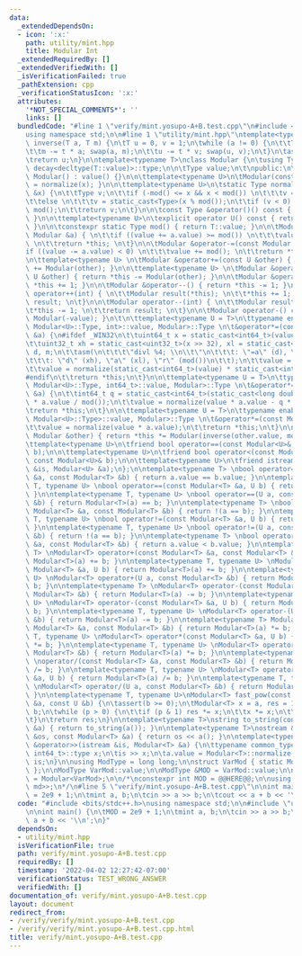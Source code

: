 ```yaml
---
data:
  _extendedDependsOn:
  - icon: ':x:'
    path: utility/mint.hpp
    title: Modular Int
  _extendedRequiredBy: []
  _extendedVerifiedWith: []
  _isVerificationFailed: true
  _pathExtension: cpp
  _verificationStatusIcon: ':x:'
  attributes:
    '*NOT_SPECIAL_COMMENTS*': ''
    links: []
  bundledCode: "#line 1 \"verify/mint.yosupo-A+B.test.cpp\"\n#include <bits/stdc++.h>\n\
    using namespace std;\n\n#line 1 \"utility/mint.hpp\"\ntemplate<typename T>\nT\
    \ inverse(T a, T m) {\n\tT u = 0, v = 1;\n\twhile (a != 0) {\n\t\tT t = m / a;\n\
    \t\tm -= t * a; swap(a, m);\n\t\tu -= t * v; swap(u, v);\n\t}\n\tassert(m == 1);\n\
    \treturn u;\n}\n\ntemplate<typename T>\nclass Modular {\n\tusing Type = typename\
    \ decay<decltype(T::value)>::type;\n\n\tType value;\n\t\npublic:\n\tconstexpr\
    \ Modular() : value() {}\n\n\ttemplate<typename U>\n\tModular(const U &x) { value\
    \ = normalize(x); }\n\n\ttemplate<typename U>\n\tstatic Type normalize(const U\
    \ &x) {\n\t\tType v;\n\t\tif (-mod() <= x && x < mod()) \n\t\t\tv = static_cast<Type>(x);\n\
    \t\telse \n\t\t\tv = static_cast<Type>(x % mod());\n\t\tif (v < 0) \n\t\t\tv +=\
    \ mod();\n\t\treturn v;\n\t}\n\n\tconst Type &operator()() const { return value;\
    \ }\n\n\ttemplate<typename U>\n\texplicit operator U() const { return static_cast<U>(value);\
    \ }\n\n\tconstexpr static Type mod() { return T::value; }\n\n\tModular &operator+=(const\
    \ Modular &a) { \n\t\tif ((value += a.value) >= mod()) \n\t\t\tvalue -= mod();\
    \ \n\t\treturn *this; \n\t}\n\n\tModular &operator-=(const Modular &a) { \n\t\t\
    if ((value -= a.value) < 0) \n\t\t\tvalue += mod(); \n\t\treturn *this; \n\t}\n\
    \n\ttemplate<typename U> \n\tModular &operator+=(const U &other) { return *this\
    \ += Modular(other); }\n\n\ttemplate<typename U> \n\tModular &operator-=(const\
    \ U &other) { return *this -= Modular(other); }\n\n\tModular &operator++() { return\
    \ *this += 1; }\n\n\tModular &operator--() { return *this -= 1; }\n\n\tModular\
    \ operator++(int) { \n\t\tModular result(*this); \n\t\t*this += 1; \n\t\treturn\
    \ result; \n\t}\n\n\tModular operator--(int) { \n\t\tModular result(*this);\n\t\
    \t*this -= 1; \n\t\treturn result; \n\t}\n\n\tModular operator-() const { return\
    \ Modular(-value); }\n\t\n\ttemplate<typename U = T>\n\ttypename enable_if<is_same<typename\
    \ Modular<U>::Type, int>::value, Modular>::Type \n\t&operator*=(const Modular\
    \ &a) {\n#ifdef _WIN32\n\t\tuint64_t x = static_cast<int64_t>(value) * static_cast<int64_t>(a.value);\n\
    \t\tuint32_t xh = static_cast<uint32_t>(x >> 32), xl = static_cast<uint32_t>(x),\
    \ d, m;\n\t\tasm(\n\t\t\t\"divl %4; \\n\\t\"\n\t\t\t: \"=a\" (d), \"=d\" (m)\n\
    \t\t\t: \"d\" (xh), \"a\" (xl), \"r\" (mod())\n\t\t);\n\t\tvalue = m;\n#else\n\
    \t\tvalue = normalize(static_cast<int64_t>(value) * static_cast<int64_t>(a.value));\n\
    #endif\n\t\treturn *this;\n\t}\n\n\ttemplate<typename U = T>\n\ttypename enable_if<is_same<typename\
    \ Modular<U>::Type, int64_t>::value, Modular>::Type \n\t&operator*=(const Modular\
    \ &a) {\n\t\tint64_t q = static_cast<int64_t>(static_cast<long double>(value)\
    \ * a.value / mod());\n\t\tvalue = normalize(value * a.value - q * mod());\n\t\
    \treturn *this;\n\t}\n\n\ttemplate<typename U = T>\n\ttypename enable_if<!is_integral<typename\
    \ Modular<U>::Type>::value, Modular>::Type \n\t&operator*=(const Modular &a) {\n\
    \t\tvalue = normalize(value * a.value);\n\t\treturn *this;\n\t}\n\n\tModular &operator/=(const\
    \ Modular &other) { return *this *= Modular(inverse(other.value, mod())); }\n\n\
    \ttemplate<typename U>\n\tfriend bool operator==(const Modular<U>& a, const Modular<U>&\
    \ b);\n\n\ttemplate<typename U>\n\tfriend bool operator<(const Modular<U>& a,\
    \ const Modular<U>& b);\n\n\ttemplate<typename U>\n\tfriend istream &operator>>(istream\
    \ &is, Modular<U> &a);\n};\n\ntemplate<typename T> \nbool operator==(const Modular<T>\
    \ &a, const Modular<T> &b) { return a.value == b.value; }\n\ntemplate<typename\
    \ T, typename U> \nbool operator==(const Modular<T> &a, U b) { return a == Modular<T>(b);\
    \ }\n\ntemplate<typename T, typename U> \nbool operator==(U a, const Modular<T>\
    \ &b) { return Modular<T>(a) == b; }\n\ntemplate<typename T> \nbool operator!=(const\
    \ Modular<T> &a, const Modular<T> &b) { return !(a == b); }\n\ntemplate<typename\
    \ T, typename U> \nbool operator!=(const Modular<T> &a, U b) { return !(a == b);\
    \ }\n\ntemplate<typename T, typename U> \nbool operator!=(U a, const Modular<T>\
    \ &b) { return !(a == b); }\n\ntemplate<typename T> \nbool operator<(const Modular<T>\
    \ &a, const Modular<T> &b) { return a.value < b.value; }\n\ntemplate<typename\
    \ T> \nModular<T> operator+(const Modular<T> &a, const Modular<T> &b) { return\
    \ Modular<T>(a) += b; }\n\ntemplate<typename T, typename U> \nModular<T> operator+(const\
    \ Modular<T> &a, U b) { return Modular<T>(a) += b; }\n\ntemplate<typename T, typename\
    \ U> \nModular<T> operator+(U a, const Modular<T> &b) { return Modular<T>(a) +=\
    \ b; }\n\ntemplate<typename T> \nModular<T> operator-(const Modular<T> &a, const\
    \ Modular<T> &b) { return Modular<T>(a) -= b; }\n\ntemplate<typename T, typename\
    \ U> \nModular<T> operator-(const Modular<T> &a, U b) { return Modular<T>(a) -=\
    \ b; }\n\ntemplate<typename T, typename U> \nModular<T> operator-(U a, const Modular<T>\
    \ &b) { return Modular<T>(a) -= b; }\n\ntemplate<typename T> Modular<T> \noperator*(const\
    \ Modular<T> &a, const Modular<T> &b) { return Modular<T>(a) *= b; }\n\ntemplate<typename\
    \ T, typename U> \nModular<T> operator*(const Modular<T> &a, U b) { return Modular<T>(a)\
    \ *= b; }\n\ntemplate<typename T, typename U> \nModular<T> operator*(U a, const\
    \ Modular<T> &b) { return Modular<T>(a) *= b; }\n\ntemplate<typename T> Modular<T>\
    \ \noperator/(const Modular<T> &a, const Modular<T> &b) { return Modular<T>(a)\
    \ /= b; }\n\ntemplate<typename T, typename U> \nModular<T> operator/(const Modular<T>\
    \ &a, U b) { return Modular<T>(a) /= b; }\n\ntemplate<typename T, typename U>\
    \ \nModular<T> operator/(U a, const Modular<T> &b) { return Modular<T>(a) /= b;\
    \ }\n\ntemplate<typename T, typename U>\nModular<T> fast_pow(const Modular<T>\
    \ &a, const U &b) {\n\tassert(b >= 0);\n\tModular<T> x = a, res = 1;\n\tU p =\
    \ b;\n\twhile (p > 0) {\n\t\tif (p & 1) res *= x;\n\t\tx *= x;\n\t\tp >>= 1;\n\
    \t}\n\treturn res;\n}\n\ntemplate<typename T>\nstring to_string(const Modular<T>\
    \ &a) { return to_string(a()); }\n\ntemplate<typename T>\nostream &operator<<(ostream\
    \ &os, const Modular<T> &a) { return os << a(); }\n\ntemplate<typename T>\nistream\
    \ &operator>>(istream &is, Modular<T> &a) {\n\ttypename common_type<typename Modular<T>::Type,\
    \ int64_t>::type x;\n\tis >> x;\n\ta.value = Modular<T>::normalize(x);\n\treturn\
    \ is;\n}\n\nusing ModType = long long;\n\nstruct VarMod { static ModType value;\
    \ };\n\nModType VarMod::value;\n\nModType &MOD = VarMod::value;\n\nusing mint\
    \ = Modular<VarMod>;\n\n/*\nconstexpr int MOD = @@HERE@@;\n\nusing mint = Modular<integral_constant<decay<decltype(MOD)>::type,\
    \ md>>;\n*/\n#line 5 \"verify/mint.yosupo-A+B.test.cpp\"\n\nint main() {\n\tMOD\
    \ = 2e9 + 1;\n\tmint a, b;\n\tcin >> a >> b;\n\tcout << a + b << '\\n';\n}\n"
  code: "#include <bits/stdc++.h>\nusing namespace std;\n\n#include \"utility/mint.hpp\"\
    \n\nint main() {\n\tMOD = 2e9 + 1;\n\tmint a, b;\n\tcin >> a >> b;\n\tcout <<\
    \ a + b << '\\n';\n}"
  dependsOn:
  - utility/mint.hpp
  isVerificationFile: true
  path: verify/mint.yosupo-A+B.test.cpp
  requiredBy: []
  timestamp: '2022-04-02 12:27:42-07:00'
  verificationStatus: TEST_WRONG_ANSWER
  verifiedWith: []
documentation_of: verify/mint.yosupo-A+B.test.cpp
layout: document
redirect_from:
- /verify/verify/mint.yosupo-A+B.test.cpp
- /verify/verify/mint.yosupo-A+B.test.cpp.html
title: verify/mint.yosupo-A+B.test.cpp
---
```


